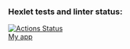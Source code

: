### Hexlet tests and linter status:
[![Actions Status](https://github.com/teo11git/frontend-project-lvl4/workflows/hexlet-check/badge.svg)](https://github.com/teo11git/frontend-project-lvl4/actions)  
[My app](https://my-chat-app2021.herokuapp.com/)
